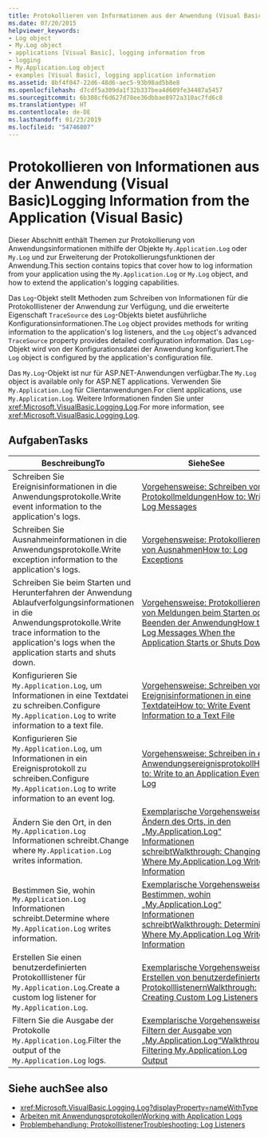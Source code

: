 ```yaml
---
title: Protokollieren von Informationen aus der Anwendung (Visual Basic)
ms.date: 07/20/2015
helpviewer_keywords:
- Log object
- My.Log object
- applications [Visual Basic], logging information from
- logging
- My.Application.Log object
- examples [Visual Basic], logging application information
ms.assetid: 8bf4f047-22d6-48d6-aec5-93b98ad5b8e8
ms.openlocfilehash: d7cdf5a309da1f32b337bea4d609fe34487a5457
ms.sourcegitcommit: 6b308cf6d627d78ee36dbbae8972a310ac7fd6c8
ms.translationtype: HT
ms.contentlocale: de-DE
ms.lasthandoff: 01/23/2019
ms.locfileid: "54746807"
---
```

# <a name="logging-information-from-the-application-visual-basic"></a><span data-ttu-id="0caa1-102">Protokollieren von Informationen aus der Anwendung (Visual Basic)</span><span class="sxs-lookup"><span data-stu-id="0caa1-102">Logging Information from the Application (Visual Basic)</span></span>
<span data-ttu-id="0caa1-103">Dieser Abschnitt enthält Themen zur Protokollierung von Anwendungsinformationen mithilfe der Objekte `My.Application.Log` oder `My.Log` und zur Erweiterung der Protokollierungsfunktionen der Anwendung.</span><span class="sxs-lookup"><span data-stu-id="0caa1-103">This section contains topics that cover how to log information from your application using the `My.Application.Log` or `My.Log` object, and how to extend the application's logging capabilities.</span></span>  
  
 <span data-ttu-id="0caa1-104">Das `Log`-Objekt stellt Methoden zum Schreiben von Informationen für die Protokolllistener der Anwendung zur Verfügung, und die erweiterte Eigenschaft `TraceSource` des `Log`-Objekts bietet ausführliche Konfigurationsinformationen.</span><span class="sxs-lookup"><span data-stu-id="0caa1-104">The `Log` object provides methods for writing information to the application's log listeners, and the `Log` object's advanced `TraceSource` property provides detailed configuration information.</span></span> <span data-ttu-id="0caa1-105">Das `Log`-Objekt wird von der Konfigurationsdatei der Anwendung konfiguriert.</span><span class="sxs-lookup"><span data-stu-id="0caa1-105">The `Log` object is configured by the application's configuration file.</span></span>  
  
 <span data-ttu-id="0caa1-106">Das `My.Log`-Objekt ist nur für ASP.NET-Anwendungen verfügbar.</span><span class="sxs-lookup"><span data-stu-id="0caa1-106">The `My.Log` object is available only for ASP.NET applications.</span></span> <span data-ttu-id="0caa1-107">Verwenden Sie `My.Application.Log` für Clientanwendungen.</span><span class="sxs-lookup"><span data-stu-id="0caa1-107">For client applications, use `My.Application.Log`.</span></span> <span data-ttu-id="0caa1-108">Weitere Informationen finden Sie unter <xref:Microsoft.VisualBasic.Logging.Log>.</span><span class="sxs-lookup"><span data-stu-id="0caa1-108">For more information, see <xref:Microsoft.VisualBasic.Logging.Log>.</span></span>  
  
## <a name="tasks"></a><span data-ttu-id="0caa1-109">Aufgaben</span><span class="sxs-lookup"><span data-stu-id="0caa1-109">Tasks</span></span>  
  
|<span data-ttu-id="0caa1-110">Beschreibung</span><span class="sxs-lookup"><span data-stu-id="0caa1-110">To</span></span>|<span data-ttu-id="0caa1-111">Siehe</span><span class="sxs-lookup"><span data-stu-id="0caa1-111">See</span></span>|  
|--------|---------|  
|<span data-ttu-id="0caa1-112">Schreiben Sie Ereignisinformationen in die Anwendungsprotokolle.</span><span class="sxs-lookup"><span data-stu-id="0caa1-112">Write event information to the application's logs.</span></span>|[<span data-ttu-id="0caa1-113">Vorgehensweise: Schreiben von Protokollmeldungen</span><span class="sxs-lookup"><span data-stu-id="0caa1-113">How to: Write Log Messages</span></span>](../../../../visual-basic/developing-apps/programming/log-info/how-to-write-log-messages.md)|  
|<span data-ttu-id="0caa1-114">Schreiben Sie Ausnahmeinformationen in die Anwendungsprotokolle.</span><span class="sxs-lookup"><span data-stu-id="0caa1-114">Write exception information to the application's logs.</span></span>|[<span data-ttu-id="0caa1-115">Vorgehensweise: Protokollieren von Ausnahmen</span><span class="sxs-lookup"><span data-stu-id="0caa1-115">How to: Log Exceptions</span></span>](../../../../visual-basic/developing-apps/programming/log-info/how-to-log-exceptions.md)|  
|<span data-ttu-id="0caa1-116">Schreiben Sie beim Starten und Herunterfahren der Anwendung Ablaufverfolgungsinformationen in die Anwendungsprotokolle.</span><span class="sxs-lookup"><span data-stu-id="0caa1-116">Write trace information to the application's logs when the application starts and shuts down.</span></span>|[<span data-ttu-id="0caa1-117">Vorgehensweise: Protokollieren von Meldungen beim Starten oder Beenden der Anwendung</span><span class="sxs-lookup"><span data-stu-id="0caa1-117">How to: Log Messages When the Application Starts or Shuts Down</span></span>](../../../../visual-basic/developing-apps/programming/log-info/how-to-log-messages-when-the-application-starts-or-shuts-down.md)|  
|<span data-ttu-id="0caa1-118">Konfigurieren Sie `My.Application.Log`, um Informationen in eine Textdatei zu schreiben.</span><span class="sxs-lookup"><span data-stu-id="0caa1-118">Configure `My.Application.Log` to write information to a text file.</span></span>|[<span data-ttu-id="0caa1-119">Vorgehensweise: Schreiben von Ereignisinformationen in eine Textdatei</span><span class="sxs-lookup"><span data-stu-id="0caa1-119">How to: Write Event Information to a Text File</span></span>](../../../../visual-basic/developing-apps/programming/log-info/how-to-write-event-information-to-a-text-file.md)|  
|<span data-ttu-id="0caa1-120">Konfigurieren Sie `My.Application.Log`, um Informationen in ein Ereignisprotokoll zu schreiben.</span><span class="sxs-lookup"><span data-stu-id="0caa1-120">Configure `My.Application.Log` to write information to an event log.</span></span>|[<span data-ttu-id="0caa1-121">Vorgehensweise: Schreiben in ein Anwendungsereignisprotokoll</span><span class="sxs-lookup"><span data-stu-id="0caa1-121">How to: Write to an Application Event Log</span></span>](../../../../visual-basic/developing-apps/programming/log-info/how-to-write-to-an-application-event-log.md)|  
|<span data-ttu-id="0caa1-122">Ändern Sie den Ort, in den `My.Application.Log` Informationen schreibt.</span><span class="sxs-lookup"><span data-stu-id="0caa1-122">Change where `My.Application.Log` writes information.</span></span>|[<span data-ttu-id="0caa1-123">Exemplarische Vorgehensweise: Ändern des Orts, in den „My.Application.Log“ Informationen schreibt</span><span class="sxs-lookup"><span data-stu-id="0caa1-123">Walkthrough: Changing Where My.Application.Log Writes Information</span></span>](../../../../visual-basic/developing-apps/programming/log-info/walkthrough-changing-where-my-application-log-writes-information.md)|  
|<span data-ttu-id="0caa1-124">Bestimmen Sie, wohin `My.Application.Log` Informationen schreibt.</span><span class="sxs-lookup"><span data-stu-id="0caa1-124">Determine where `My.Application.Log` writes information.</span></span>|[<span data-ttu-id="0caa1-125">Exemplarische Vorgehensweise: Bestimmen, wohin „My.Application.Log“ Informationen schreibt</span><span class="sxs-lookup"><span data-stu-id="0caa1-125">Walkthrough: Determining Where My.Application.Log Writes Information</span></span>](../../../../visual-basic/developing-apps/programming/log-info/walkthrough-determining-where-my-application-log-writes-information.md)|  
|<span data-ttu-id="0caa1-126">Erstellen Sie einen benutzerdefinierten Protokolllistener für `My.Application.Log`.</span><span class="sxs-lookup"><span data-stu-id="0caa1-126">Create a custom log listener for `My.Application.Log`.</span></span>|[<span data-ttu-id="0caa1-127">Exemplarische Vorgehensweise: Erstellen von benutzerdefinierten Protokolllistenern</span><span class="sxs-lookup"><span data-stu-id="0caa1-127">Walkthrough: Creating Custom Log Listeners</span></span>](../../../../visual-basic/developing-apps/programming/log-info/walkthrough-creating-custom-log-listeners.md)|  
|<span data-ttu-id="0caa1-128">Filtern Sie die Ausgabe der Protokolle `My.Application.Log`.</span><span class="sxs-lookup"><span data-stu-id="0caa1-128">Filter the output of the `My.Application.Log` logs.</span></span>|[<span data-ttu-id="0caa1-129">Exemplarische Vorgehensweise: Filtern der Ausgabe von „My.Application.Log“</span><span class="sxs-lookup"><span data-stu-id="0caa1-129">Walkthrough: Filtering My.Application.Log Output</span></span>](../../../../visual-basic/developing-apps/programming/log-info/walkthrough-filtering-my-application-log-output.md)|  
  
## <a name="see-also"></a><span data-ttu-id="0caa1-130">Siehe auch</span><span class="sxs-lookup"><span data-stu-id="0caa1-130">See also</span></span>
- <xref:Microsoft.VisualBasic.Logging.Log?displayProperty=nameWithType>
- [<span data-ttu-id="0caa1-131">Arbeiten mit Anwendungsprotokollen</span><span class="sxs-lookup"><span data-stu-id="0caa1-131">Working with Application Logs</span></span>](../../../../visual-basic/developing-apps/programming/log-info/working-with-application-logs.md)
- [<span data-ttu-id="0caa1-132">Problembehandlung: Protokolllistener</span><span class="sxs-lookup"><span data-stu-id="0caa1-132">Troubleshooting: Log Listeners</span></span>](../../../../visual-basic/developing-apps/programming/log-info/troubleshooting-log-listeners.md)

